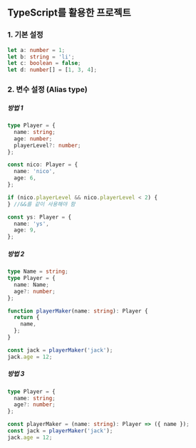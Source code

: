 ## TypeScript를 활용한 프로젝트

### 1. 기본 설정

```ts
let a: number = 1;
let b: string = 'li';
let c: boolean = false;
let d: number[] = [1, 3, 4];
```

### 2. 변수 설정 (Alias type)

##### 방법 1

```ts
type Player = {
  name: string;
  age: number;
  playerLevel?: number;
};

const nico: Player = {
  name: 'nico',
  age: 6,
};

if (nico.playerLevel && nico.playerLevel < 2) {
} //&&를 같이 사용해야 함

const ys: Player = {
  name: 'ys',
  age: 9,
};
```

##### 방법 2

```ts
type Name = string;
type Player = {
  name: Name;
  age?: number;
};

function playerMaker(name: string): Player {
  return {
    name,
  };
}

const jack = playerMaker('jack');
jack.age = 12;
```

##### 방법 3

```ts
type Player = {
  name: string;
  age?: number;
};

const playerMaker = (name: string): Player => ({ name });
const jack = playerMaker('jack');
jack.age = 12;
```
